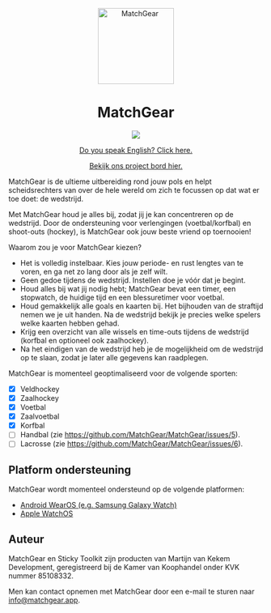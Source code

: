 <p align="center">
  <a href="https://www.matchgear.app/">
    <img alt="MatchGear" src="https://www.matchgear.app/assets/icon/android-icon-192x192.png?v=1.1.0" width="150"/>
  </a>
</p>
<h1 align="center">MatchGear</h1>

<p align="center">
  <a href="https://www.matchgear.app/discord" title="Discord">
    <img src="https://img.shields.io/discord/930723136071159839">
  </a>
</p>

<p align="center">
  <a href="README.md">Do you speak English? Click here.</a>
</p>

<p align="center">
  <a target="_blank" href="https://github.com/orgs/Martijn-van-Kekem-Development/projects/3">Bekijk ons project bord hier.</a><br>
</p>

MatchGear is de ultieme uitbereiding rond jouw pols en helpt scheidsrechters van over de hele wereld om zich te focussen op dat wat er toe doet: de wedstrijd.

Met MatchGear houd je alles bij, zodat jij je kan concentreren op de wedstrijd. Door de ondersteuning voor verlengingen (voetbal/korfbal) en shoot-outs (hockey), is MatchGear ook jouw beste vriend op toernooien!

Waarom zou je voor MatchGear kiezen?
* Het is volledig instelbaar. Kies jouw periode- en rust lengtes van te voren, en ga net zo lang door als je zelf wilt.
* Geen gedoe tijdens de wedstrijd. Instellen doe je vóór dat je begint.
* Houd alles bij wat jij nodig hebt; MatchGear bevat een timer, een stopwatch, de huidige tijd en een blessuretimer voor voetbal.
* Houd gemakkelijk alle goals en kaarten bij. Het bijhouden van de straftijd nemen we je uit handen. Na de wedstrijd bekijk je precies welke spelers welke kaarten hebben gehad.
* Krijg een overzicht van alle wissels en time-outs tijdens de wedstrijd (korfbal en optioneel ook zaalhockey).
* Na het eindigen van de wedstrijd heb je de mogelijkheid om de wedstrijd op te slaan, zodat je later alle gegevens kan raadplegen.

MatchGear is momenteel geoptimaliseerd voor de volgende sporten:
  - [x] Veldhockey
  - [x] Zaalhockey
  - [x] Voetbal
  - [x] Zaalvoetbal
  - [x] Korfbal
  - [ ] Handbal (zie https://github.com/MatchGear/MatchGear/issues/5).
  - [ ] Lacrosse (zie https://github.com/MatchGear/MatchGear/issues/6).

## Platform ondersteuning
MatchGear wordt momenteel ondersteund op de volgende platformen:
* [Android WearOS (e.g. Samsung Galaxy Watch)](https://www.matchgear.app/android)
* [Apple WatchOS](https://www.matchgear.app/apple)

## Auteur
MatchGear en Sticky Toolkit zijn producten van Martijn van Kekem Development, geregistreerd bij de Kamer van Koophandel onder KVK nummer 85108332.

Men kan contact opnemen met MatchGear door een e-mail te sturen naar info@matchgear.app.

